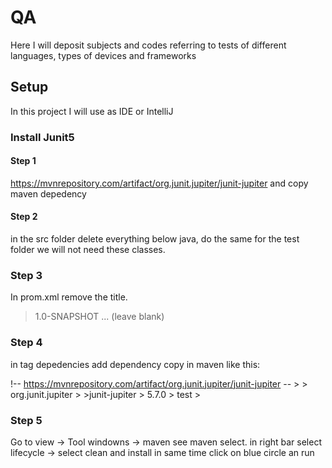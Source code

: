 # QA
Here I will deposit subjects and codes referring to tests of different languages, types of devices and frameworks

## Setup


In this project I will use as IDE or IntelliJ 

### Install Junit5

#### Step 1
https://mvnrepository.com/artifact/org.junit.jupiter/junit-jupiter
and copy maven depedency

#### Step 2

in the src folder delete everything below java, do the same for the test folder we will not need these classes.

### Step 3

In prom.xml
remove the title. 

> <version>1.0-SNAPSHOT</version>
... (leave blank)
> <properties>


### Step 4

in tag depedencies add dependency copy in maven like this:

!-- https://mvnrepository.com/artifact/org.junit.jupiter/junit-jupiter --
      ><dependency>
       > <groupId>org.junit.jupiter</groupId>
       > ><artifactId>junit-jupiter</artifactId>
       > <version>5.7.0</version>
       > <scope>test</scope>
     > </dependency>
     
### Step 5 

Go to view -> Tool windowns -> maven see maven select. in right bar select lifecycle -> select clean and install in same time click on blue circle an run
